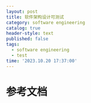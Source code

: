```yaml
---
layout: post
title: 软件架构设计可测试
category: software engineering
catalog: true
header-style: text
published: false
tags:
  - software engineering
  - test
time: '2023.10.20 17:37:00'
---
```

# 参考文档
